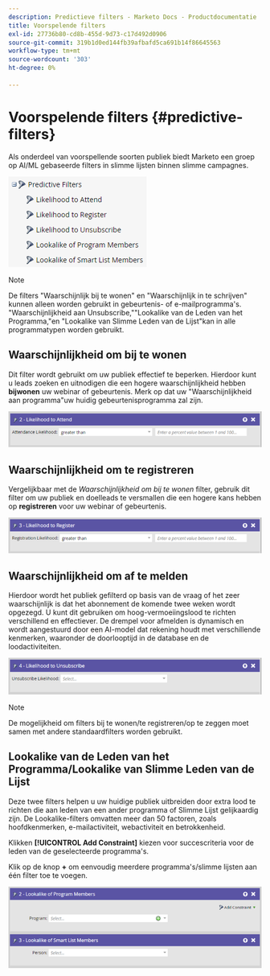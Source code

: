 ```yaml
---
description: Predictieve filters - Marketo Docs - Productdocumentatie
title: Voorspelende filters
exl-id: 27736b80-cd8b-455d-9d73-c17d492d0906
source-git-commit: 319b1d0ed144fb39afbafd5ca691b14f86645563
workflow-type: tm+mt
source-wordcount: '303'
ht-degree: 0%

---
```


# Voorspelende filters {#predictive-filters}

Als onderdeel van voorspellende soorten publiek biedt Marketo een groep op AI/ML gebaseerde filters in slimme lijsten binnen slimme campagnes.

![Afbeelding één](assets/predictive-filters-1.png)

>[!NOTE]
>
>De filters &quot;Waarschijnlijk bij te wonen&quot; en &quot;Waarschijnlijk in te schrijven&quot; kunnen alleen worden gebruikt in gebeurtenis- of e-mailprogramma&#39;s. &quot;Waarschijnlijkheid aan Unsubscribe,&quot;&quot;Lookalike van de Leden van het Programma,&quot;en &quot;Lookalike van Slimme Leden van de Lijst&quot;kan in alle programmatypen worden gebruikt.

## Waarschijnlijkheid om bij te wonen

Dit filter wordt gebruikt om uw publiek effectief te beperken. Hierdoor kunt u leads zoeken en uitnodigen die een hogere waarschijnlijkheid hebben **bijwonen** uw webinar of gebeurtenis. Merk op dat uw &quot;Waarschijnlijkheid aan programma&quot;uw huidig gebeurtenisprogramma zal zijn.

![Afbeelding twee](assets/predictive-filters-2.png)

## Waarschijnlijkheid om te registreren

Vergelijkbaar met de _Waarschijnlijkheid om bij te wonen_ filter, gebruik dit filter om uw publiek en doelleads te versmallen die een hogere kans hebben op **registreren** voor uw webinar of gebeurtenis.

![Afbeelding drie](assets/predictive-filters-3.png)

## Waarschijnlijkheid om af te melden

Hierdoor wordt het publiek gefilterd op basis van de vraag of het zeer waarschijnlijk is dat het abonnement de komende twee weken wordt opgezegd. U kunt dit gebruiken om hoog-vermoeiingslood te richten verschillend en effectiever. De drempel voor afmelden is dynamisch en wordt aangestuurd door een AI-model dat rekening houdt met verschillende kenmerken, waaronder de doorlooptijd in de database en de loodactiviteiten.

![Afbeelding vier](assets/predictive-filters-4.png)

>[!NOTE]
>
>De mogelijkheid om filters bij te wonen/te registreren/op te zeggen moet samen met andere standaardfilters worden gebruikt.

## Lookalike van de Leden van het Programma/Lookalike van Slimme Leden van de Lijst

Deze twee filters helpen u uw huidige publiek uitbreiden door extra lood te richten die aan leden van een ander programma of Slimme Lijst gelijkaardig zijn. De Lookalike-filters omvatten meer dan 50 factoren, zoals hoofdkenmerken, e-mailactiviteit, webactiviteit en betrokkenheid.

Klikken **[!UICONTROL Add Constraint]** kiezen voor succescriteria voor de leden van de geselecteerde programma&#39;s.

Klik op de knop **+** om eenvoudig meerdere programma&#39;s/slimme lijsten aan één filter toe te voegen.

![Afbeelding vijf](assets/predictive-filters-5.png)
